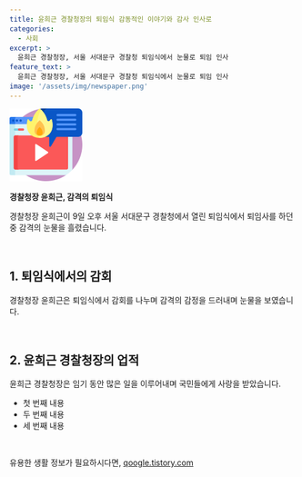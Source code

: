 ```yaml
---
title: 윤희근 경찰청장의 퇴임식 감동적인 이야기와 감사 인사로
categories:
  - 사회
excerpt: >
  윤희근 경찰청장, 서울 서대문구 경찰청 퇴임식에서 눈물로 퇴임 인사
feature_text: >
  윤희근 경찰청장, 서울 서대문구 경찰청 퇴임식에서 눈물로 퇴임 인사
image: '/assets/img/newspaper.png'
---
```


<p><img src="/assets/img/news.png" alt="rentncar 속보" /></p>

<p><b>경찰청장 윤희근, 감격의 퇴임식</b></p>

<p>경찰청장 윤희근이 9일 오후 서울 서대문구 경찰청에서 열린 퇴임식에서 퇴임사를 하던 중 감격의 눈물을 흘렸습니다.</p>

<p data-ke-size="size16">&nbsp;</p>

<h2 data-ke-size="size26">1. 퇴임식에서의 감회</h2>

<p>경찰청장 윤희근은 퇴임식에서 감회를 나누며 감격의 감정을 드러내며 눈물을 보였습니다.</p>

<p data-ke-size="size16">&nbsp;</p>

<h2 data-ke-size="size26">2. 윤희근 경찰청장의 업적</h2>

<p>윤희근 경찰청장은 임기 동안 많은 일을 이루어내며 국민들에게 사랑을 받았습니다.</p>

<ul>
  <li>첫 번째 내용</li>
  <li>두 번째 내용</li>
  <li>세 번째 내용</li>
</ul>

<p data-ke-size="size16">&nbsp;</p>
유용한 생활 정보가 필요하시다면, <a href="https://qoogle.tistory.com" rel="dofollow">qoogle.tistory.com</a>


